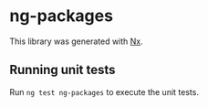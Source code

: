 # ng-packages

This library was generated with [Nx](https://nx.dev).

## Running unit tests

Run `ng test ng-packages` to execute the unit tests.
